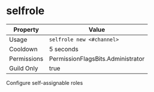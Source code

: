 # selfrole

| Property | Value |
|----------|-------|
| Usage | `selfrole new <#channel>` |
| Cooldown | 5 seconds |
| Permissions | PermissionFlagsBits.Administrator |
| Guild Only | true |

Configure self-assignable roles